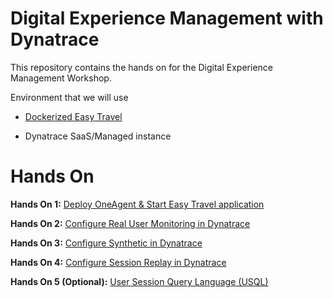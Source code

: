# Digital Experience Management with Dynatrace
This repository contains the hands on for the Digital Experience Management Workshop.

Environment that we will use

* [Dockerized Easy Travel](https://github.com/Dynatrace/easyTravel-Docker)

* Dynatrace SaaS/Managed instance

# Hands On

**Hands On 1:** [Deploy OneAgent & Start Easy Travel application](/Hands%20On%201%20-%20Deploy%20Dynatrace%20OneAgent)

**Hands On 2:** [Configure Real User Monitoring in Dynatrace](/Hands%20On%202%20-%20Configure%20Real%20User%20Monitoring)

**Hands On 3:** [Configure Synthetic in Dynatrace](/Hands%20On%203%20-%20Configure%20Synthetic%20Test)

**Hands On 4:** [Configure Session Replay in Dynatrace](/Hands%20On%204%20-%20Configure%20Session%20Replay)

**Hands On 5 (Optional):** [User Session Query Language (USQL)](/Hands%20On%205%20-%20Introduction%20to%20USQL)
